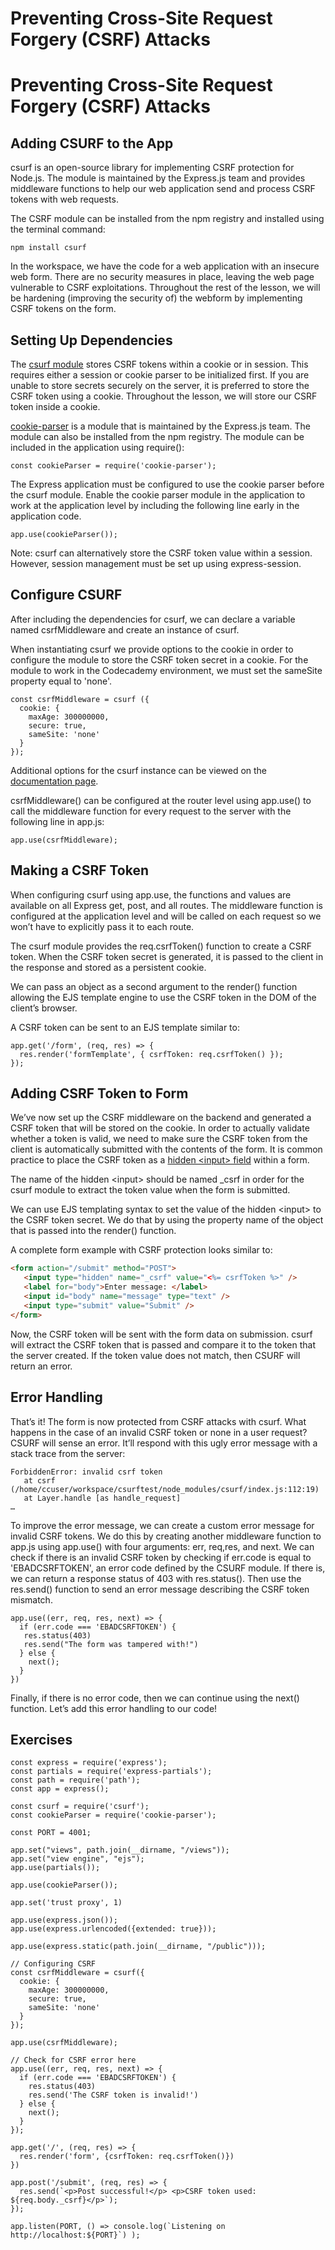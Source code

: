 # Preventing Cross-Site Request Forgery (CSRF) Attacks

# Preventing Cross-Site Request Forgery (CSRF) Attacks

## Adding CSURF to the App
csurf is an open-source library for implementing CSRF protection for Node.js. The module is maintained by the Express.js team and provides middleware functions to help our web application send and process CSRF tokens with web requests.

The CSRF module can be installed from the npm registry and installed using the terminal command:
```
npm install csurf
```

In the workspace, we have the code for a web application with an insecure web form. There are no security measures in place, leaving the web page vulnerable to CSRF exploitations. Throughout the rest of the lesson, we will be hardening (improving the security of) the webform by implementing CSRF tokens on the form.

## Setting Up Dependencies
The [csurf module](http://expressjs.com/en/resources/middleware/csurf.html) stores CSRF tokens within a cookie or in session. This requires either a session or cookie parser to be initialized first. If you are unable to store secrets securely on the server, it is preferred to store the CSRF token using a cookie. Throughout the lesson, we will store our CSRF token inside a cookie.

[cookie-parser](http://expressjs.com/en/resources/middleware/cookie-parser.html) is a module that is maintained by the Express.js team. The module can also be installed from the npm registry. The module can be included in the application using require():
```Js
const cookieParser = require('cookie-parser');
```

The Express application must be configured to use the cookie parser before the csurf module. Enable the cookie parser module in the application to work at the application level by including the following line early in the application code.
```JS
app.use(cookieParser());
```

Note: csurf can alternatively store the CSRF token value within a session. However, session management must be set up using express-session. 

## Configure CSURF
After including the dependencies for csurf, we can declare a variable named csrfMiddleware and create an instance of csurf.

When instantiating csurf we provide options to the cookie in order to configure the module to store the CSRF token secret in a cookie. For the module to work in the Codecademy environment, we must set the sameSite property equal to 'none'.
```JS
const csrfMiddleware = csurf ({
  cookie: {
    maxAge: 300000000,
    secure: true,
    sameSite: 'none'
  }
});
```

Additional options for the csurf instance can be viewed on the [documentation page](https://www.npmjs.com/package/csurf).

csrfMiddleware() can be configured at the router level using app.use() to call the middleware function for every request to the server with the following line in app.js:
```JS
app.use(csrfMiddleware);
```

## Making a CSRF Token
When configuring csurf using app.use, the functions and values are available on all Express get, post, and all routes. The middleware function is configured at the application level and will be called on each request so we won’t have to explicitly pass it to each route.

The csurf module provides the req.csrfToken() function to create a CSRF token. When the CSRF token secret is generated, it is passed to the client in the response and stored as a persistent cookie.

We can pass an object as a second argument to the render() function allowing the EJS template engine to use the CSRF token in the DOM of the client’s browser.

A CSRF token can be sent to an EJS template similar to:
```JS
app.get('/form', (req, res) => {
  res.render('formTemplate', { csrfToken: req.csrfToken() });
});
```

## Adding CSRF Token to Form
We’ve now set up the CSRF middleware on the backend and generated a CSRF token that will be stored on the cookie. In order to actually validate whether a token is valid, we need to make sure the CSRF token from the client is automatically submitted with the contents of the form. It is common practice to place the CSRF token as a [hidden \<input> field](https://developer.mozilla.org/en-US/docs/Web/HTML/Element/input/hidden) within a form.

The name of the hidden \<input> should be named _csrf in order for the csurf module to extract the token value when the form is submitted.

We can use EJS templating syntax to set the value of the hidden \<input> to the CSRF token secret. We do that by using the property name of the object that is passed into the render() function.

A complete form example with CSRF protection looks similar to:
```HTML
<form action="/submit" method="POST">
   <input type="hidden" name="_csrf" value="<%= csrfToken %>" />
   <label for="body">Enter message: </label>
   <input id="body" name="message" type="text" />
   <input type="submit" value="Submit" />
</form>
```

Now, the CSRF token will be sent with the form data on submission. csurf will extract the CSRF token that is passed and compare it to the token that the server created. If the token value does not match, then CSURF will return an error.

## Error Handling
That’s it! The form is now protected from CSRF attacks with csurf. What happens in the case of an invalid CSRF token or none in a user request? CSURF will sense an error. It’ll respond with this ugly error message with a stack trace from the server:
```
ForbiddenError: invalid csrf token
   at csrf (/home/ccuser/workspace/csurftest/node_modules/csurf/index.js:112:19)
   at Layer.handle [as handle_request] 
…
```

To improve the error message, we can create a custom error message for invalid CSRF tokens. We do this by creating another middleware function to app.js using app.use() with four arguments: err, req,res, and next. We can check if there is an invalid CSRF token by checking if err.code is equal to 'EBADCSRFTOKEN', an error code defined by the CSURF module. If there is, we can return a response status of 403 with res.status(). Then use the res.send() function to send an error message describing the CSRF token mismatch.
```JS
app.use((err, req, res, next) => {
  if (err.code === 'EBADCSRFTOKEN') {
   res.status(403)
   res.send("The form was tampered with!")
  } else {
    next();
  }
})
```

Finally, if there is no error code, then we can continue using the next() function. Let’s add this error handling to our code!

## Exercises
```JS
const express = require('express');
const partials = require('express-partials');
const path = require('path');
const app = express();

const csurf = require('csurf');
const cookieParser = require('cookie-parser');

const PORT = 4001;

app.set("views", path.join(__dirname, "/views"));
app.set("view engine", "ejs");
app.use(partials());

app.use(cookieParser());

app.set('trust proxy', 1) 

app.use(express.json());
app.use(express.urlencoded({extended: true}));

app.use(express.static(path.join(__dirname, "/public")));

// Configuring CSRF
const csrfMiddleware = csurf({
  cookie: {
    maxAge: 300000000,
    secure: true,
    sameSite: 'none'
  }
});
  
app.use(csrfMiddleware);

// Check for CSRF error here
app.use((err, req, res, next) => {
  if (err.code === 'EBADCSRFTOKEN') {
    res.status(403)
    res.send('The CSRF token is invalid!')
  } else {
    next();
  }
});

app.get('/', (req, res) => {
  res.render('form', {csrfToken: req.csrfToken()})
})

app.post('/submit', (req, res) => {
  res.send(`<p>Post successful!</p> <p>CSRF token used: ${req.body._csrf}</p>`);
});

app.listen(PORT, () => console.log(`Listening on http://localhost:${PORT}`) );
```
